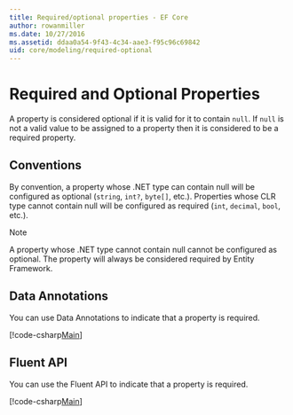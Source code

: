 ```yaml
---
title: Required/optional properties - EF Core
author: rowanmiller
ms.date: 10/27/2016
ms.assetid: ddaa0a54-9f43-4c34-aae3-f95c96c69842
uid: core/modeling/required-optional
---
```

# Required and Optional Properties

A property is considered optional if it is valid for it to contain `null`. If `null` is not a valid value to be assigned to a property then it is considered to be a required property.

## Conventions

By convention, a property whose .NET type can contain null will be configured as optional (`string`, `int?`, `byte[]`, etc.). Properties whose CLR type cannot contain null will be configured as required (`int`, `decimal`, `bool`, etc.).

> [!NOTE]  
> A property whose .NET type cannot contain null cannot be configured as optional. The property will always be considered required by Entity Framework.

## Data Annotations

You can use Data Annotations to indicate that a property is required.

[!code-csharp[Main](../../../samples/core/Modeling/DataAnnotations/Required.cs?highlight=14)]

## Fluent API

You can use the Fluent API to indicate that a property is required.

[!code-csharp[Main](../../../samples/core/Modeling/FluentAPI/Required.cs?highlight=11-13)]

